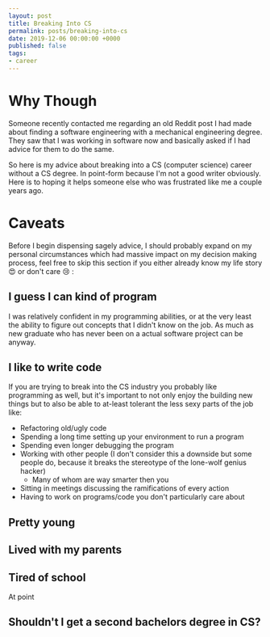 ```yaml
---
layout: post
title: Breaking Into CS
permalink: posts/breaking-into-cs
date: 2019-12-06 00:00:00 +0000
published: false
tags:
- career
---
```


# Why Though
Someone recently contacted me regarding an old Reddit post I had made about finding a software engineering with a
mechanical engineering degree.
They saw that I was working in software now and basically asked if I had advice for them to do the same.


So here is my advice about breaking into a CS (computer science) career without a CS degree.
In point-form because I'm not a good writer obviously. 
Here is to hoping it helps someone else who was frustrated like me a couple years ago.

# Caveats
Before I begin dispensing sagely advice, I should probably expand on my personal circumstances which had massive impact on my decision making process, feel free to skip this section if you either already know my life story 😍 or don't care 😢 :
## I guess I can kind of program
I was relatively confident in my programming abilities, or at the very least the ability to figure out concepts that I didn't know on the job.
As much as new graduate who has never been on a actual software project can be anyway.
## I like to write code
If you are trying to break into the CS industry you probably like programming as well, but it's important to not only enjoy the building new things but to also be able to at-least tolerant the less sexy parts of the job like:
- Refactoring old/ugly code
- Spending a long time setting up your environment to run a program
- Spending even longer debugging the program
- Working with other people (I don't consider this a downside but some people do, because it breaks the stereotype of the lone-wolf genius hacker)
    - Many of whom are way smarter then you
- Sitting in meetings discussing the ramifications of every action
- Having to work on programs/code you don't particularly care about
## Pretty young
## Lived with my parents
## Tired of school
At point 

## Shouldn't I get a second bachelors degree in CS?
 